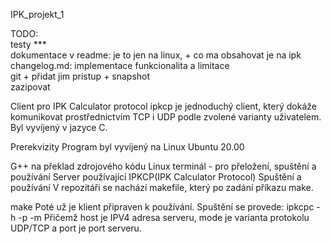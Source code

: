 IPK_projekt_1


TODO:<br /> 
testy ***<br />
dokumentace v readme: je to jen na linux, + co ma obsahovat je na ipk  <br />
changelog.md: implementace funkcionalita a limitace <br />
git + přidat jim pristup + snapshot <br />
zazipovat <br />




Client pro IPK Calculator protocol
ipkcp je jednoduchý client, který dokáže komunikovat prostřednictvím TCP i UDP podle zvolené varianty uživatelem. Byl vyvíjený v jazyce C.

Prerekvizity
Program byl vyvíjený na Linux Ubuntu 20.00

G++ na překlad zdrojového kódu
Linux terminál - pro přeložení, spuštění a používání
Server používající IPKCP(IPK Calculator Protocol)
Spuštění a používání
V repozitáři se nachází makefile, který po zadání příkazu make.

make
Poté už je klient připraven k používání. Spuštění se provede: ipkcpc -h <host> -p <port> -m <mode> Přičemž host je IPV4 adresa serveru, mode je varianta protokolu UDP/TCP a port je port serveru.











